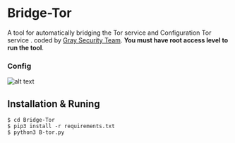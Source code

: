 # Bridge-Tor
A tool for automatically bridging the Tor service and Configuration Tor service . 
coded by [Gray Security Team](https://T.me/S3CURITY_GRAY).  **You must have root access level to run the tool**.



### Config
![alt text](http://s7.picofile.com/file/8392450576/B_tor.png "Config ! ")

## Installation & Runing
``` 
$ cd Bridge-Tor 
$ pip3 install -r requirements.txt
$ python3 B-tor.py
``` 

